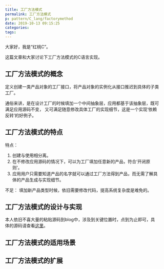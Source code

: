 ```yaml
---
title: 工厂方法模式
permalink: 工厂方法模式
p: pattern/C_lang/factorymethod
date: 2019-10-13 09:15:25
categories:
tags:
---
```


大家好，我是“红桃C”。

这篇文章和大家讨论下工厂方法模式的C语言实现。

## 工厂方法模式的概念

定义创建一类产品对象的工厂接口，将产品对象的实例化从接口推迟到具体的子类工厂。

通俗来讲，是在设计工厂的时候填加一个中间抽象层，应用都基于该抽象层，既可满足应用源码不变，
又可满足随意修改具体工厂的实现细节，这是一个实现‘依赖反转’的好例子。

## 工厂方法模式的特点

特点：
1. 创建与使用相分离。
2. 在不修改应用源码的情况下，可以为工厂填加任意新的产品，符合‘开闭原则’。
3. 应用用户只需要知道产品的名字就可以通过工厂方法得到产品，而无需了解具体的产品生成与实现细节。

不足：
填加新产品类型时候，依旧需要修改代码，提高系统复杂度是难免的。

## 工厂方法模式的设计与实现

本人依旧不喜大量的粘贴源码到blog中，涉及到关键位置时，点到为止即可，具体的源码请查看[这里][1]。




## 工厂方法模式的适用场景


## 工厂方法模式的扩展


[1]: https://github.com/OrexZ/C_pattern/tree/master/section_02/factorymethod_01
